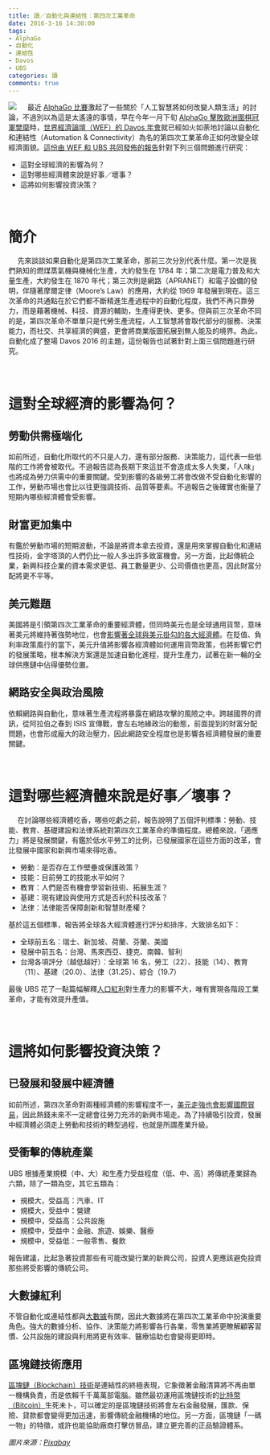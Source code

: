 ```yaml
---
title: 讀／自動化與連結性：第四次工業革命
date: 2016-3-16 14:30:00
tags:
- AlphaGo
- 自動化
- 連結性
- Davos
- UBS
categories: 讀
comments: true
---
```

![](cover.jpg)
　
最近 [AlphaGo 比賽](http://seekingalpha.com/news/3167364-alphago-finishes-five-game-series-4minus-1-record)激起了一些關於「人工智慧將如何改變人類生活」的討論，不過別以為這是太遙遠的事情，早在今年一月下旬 [AlphaGo 擊敗歐洲圍棋冠軍樊麾](https://www.zhihu.com/question/39905662?rf=39905612)時，[世界經濟論壇（WEF）的 Davos 年會](http://big5.ftchinese.com/tag/2016達沃斯)就已經如火如荼地討論以自動化和連結性（Automation & Connectivity）為名的第四次工業革命正如何改變全球經濟面貌。[這份由 WEF 和 UBS 共同發佈的報告](https://www.ubs.com/global/en/about_ubs/follow_ubs/highlights/davos-2016.html)針對下列三個問題進行研究：<!--more-->

* 這對全球經濟的影響為何？
* 這對哪些經濟體來說是好事／壞事？
* 這將如何影響投資決策？

　
# 簡介 #

　
先來談談如果自動化是第四次工業革命，那前三次分別代表什麼。第一次是我們熟知的燃煤蒸氣機與機械化生產，大約發生在 1784 年；第二次是電力普及和大量生產，大約發生在 1870 年代；第三次則是網路（APRANET）和電子設備的發明，伴隨著摩爾定律（Moore’s Law）的應用，大約從 1969 年發展到現在。這三次革命的共通點在於它們都不斷精進生產過程中的自動化程度，我們不再只靠勞力，而是藉著機械、科技、資源的輔助，生產得更快、更多。但與前三次革命不同的是，第四次革命不單單只是代勞生產流程，人工智慧將會取代部分的服務、決策能力，而社交、共享經濟的興盛，更會將商業版圖拓展到無人能及的境界。為此，自動化成了整場 Davos 2016 的主題，這份報告也試著針對上面三個問題進行研究。

　
# 這對全球經濟的影響為何？ #

## 勞動供需極端化 ##

如前所述，自動化所取代的不只是人力，還有部分服務、決策能力，這代表一些低階的工作將會被取代。不過報告認為長期下來這並不會造成太多人失業，「人味」也將成為勞力供需中的重要關鍵。受到影響的各級勞工將會改做不受自動化影響的工作，勞動市場也會比以往更強調技術、品質等要素。不過報告之後確實也衡量了短期內哪些經濟體會受影響。

## 財富更加集中 ##

有鑑於勞動市場的短期波動，不論是將資本拿去投資，還是用來掌握自動化和連結性技術，金字塔頂的人們仍比一般人多出許多致富機會。另一方面，比起傳統企業，新興科技企業的資本需求更低、員工數量更少、公司價值也更高，因此財富分配將更不平等。

## 美元難題 ##

美國將是引領第四次工業革命的重要經濟體，但同時美元也是全球通用貨幣，意味著美元將維持著強勢地位，也會[影響著全球與美元掛勾的各大經濟體](//wiki.mbalib.com/zh-tw/特里芬难题)。在貶值、負利率政策風行的當下，美元升值將影響各經濟體如何運用貨幣政策，也將影響它們的發展策略，根本解決方案還是加速自動化進程，提升生產力，試著在新一輪的全球供應鏈中佔得優勢位置。

## 網路安全與政治風險 ##

依賴網路與自動化，意味著生產流程將暴露在網路攻擊的風險之中。跨越國界的資訊，從阿拉伯之春到 ISIS 宣傳戰，會左右地緣政治的動態，前面提到的財富分配問題，也會形成龐大的政治壓力，因此網路安全程度也是影響各經濟體發展的重要關鍵。

　
# 這對哪些經濟體來說是好事／壞事？ #

　
在討論哪些經濟體吃香，哪些吃虧之前，報告說明了五個評判標準：勞動、技能、教育、基礎建設和法律系統對第四次工業革命的準備程度。總體來說，「適應力」將是發展關鍵，有鑑於低水平勞工的比例，已發展國家在這些方面的改革，會比發展中國家和新興市場來得吃香。

* 勞動：是否存在工作壁壘或保護政策？
* 技能：目前勞工的技能水平如何？
* 教育：人們是否有機會學習新技術、拓展生涯？
* 基建：現有建設與使用方式是否利於科技改革？
* 法律：法律能否保障創新和智慧財產權？

基於這五個標準，報告將全球各大經濟體進行評分和排序，大致排名如下：
* 全球前五名：瑞士、新加坡、荷蘭、芬蘭、美國
* 發展中前五名：台灣、馬來西亞、捷克、南韓、智利
* 台灣各項評分（越低越好）：全球第 16 名，勞工（22）、技能（14）、教育（11）、基建（20.0）、法律（31.25）、綜合（19.7）

最後 UBS 花了一點篇幅解釋[人口紅利](https://zh.wikipedia.org/zh-hk/人口红利)對生產力的影響不大，唯有實現各階段工業革命，才能有效提升產值。

　
# 這將如何影響投資決策？ #

## 已發展和發展中經濟體 ##
如前所述，第四次革命對兩種經濟體的影響程度不一，[美元走強也會影響國際貿易](http://www2.finet.hk/Newscenter/news_detail/56e7016ae4b0ff3e56a87bb1)，因此熱錢未來不一定總會往勞力充沛的新興市場走。為了持續吸引投資，發展中經濟體必須走上勞動和技術的轉型過程，也就是所謂產業升級。

## 受衝擊的傳統產業 ##

UBS 根據產業規模（中、大）和生產力受益程度（低、中、高）將傳統產業歸為六類，除了一類為空，其它五類為：

* 規模大，受益高：汽車、IT
* 規模大，受益中：營建
* 規模中，受益高：公共設施
* 規模中，受益中：金融、旅遊、娛樂、醫療
* 規模中，受益低：一般零售、餐飲

報告建議，比起急著投資那些有可能改變行業的新興公司，投資人更應該避免投資那些將受影響的傳統公司。

## 大數據紅利 ##

不管自動化或連結性都與[大數據](//wiki.mbalib.com/zh-tw/大数据)有關，因此大數據將在第四次工業革命中扮演重要角色。強大的數據分析、協作、決策能力將影響各行各業，零售業將更瞭解顧客習慣、公共設施的建設與利用將更有效率、醫療協助也會變得更即時。

## 區塊鏈技術應用 ##

[區塊鏈（Blockchain）技術](http://www.storm.mg/article/80810)是連結性的終極表現，它象徵著金融清算將不再由單一機構負責，而是依賴千千萬萬部電腦。雖然最初運用區塊鏈技術的[比特幣（Bitcoin）](https://zh.wikipedia.org/zh-hk/比特币)生死未卜，可以確定的是區塊鏈技術將會左右金融發展，匯款、保險、貸款都會變得更加迅速，影響傳統金融機構的地位。另一方面，區塊鏈「一碼一物」的特徵，或許也能協助廠商打擊仿冒品，建立更完善的正品驗證體系。

*圖片來源：[Pixabay](https://pixabay.com/)*
